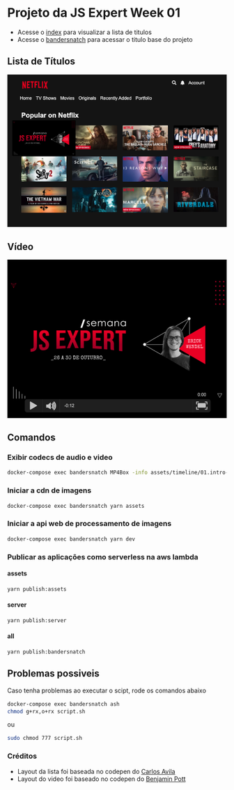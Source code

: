 # Projeto da JS Expert Week 01

- Acesse o [index](./public/index/index.html) para visualizar a lista de titulos
- Acesse o [bandersnatch](./public/bandersnatch/index.html) para acessar o titulo base do projeto

## Lista de Títulos

![titulos](./prints/titulos.png)

## Vídeo

![titulos](./prints/demo.png)

## Comandos

### Exibir codecs de audio e video

```bash
docker-compose exec bandersnatch MP4Box -info assets/timeline/01.intro-1920x1080.mp4
```

### Iniciar a cdn de imagens

```bash
docker-compose exec bandersnatch yarn assets
```

### Iniciar a api web de processamento de imagens

```bash
docker-compose exec bandersnatch yarn dev
```

### Publicar as aplicações como serverless na aws lambda

#### assets

```bash
yarn publish:assets
```

#### server

```bash
yarn publish:server
```

#### all

```bash
yarn publish:bandersnatch
```

## Problemas possiveis

Caso tenha problemas ao executar o scipt, rode os comandos abaixo

```bash
docker-compose exec bandersnatch ash
chmod g+rx,o+rx script.sh
```

ou

```bash
sudo chmod 777 script.sh
```

### Créditos

- Layout da lista foi baseada no  codepen do [Carlos Avila](https://codepen.io/cb2307/pen/XYxyeY)
- Layout do video foi baseado no codepen do [Benjamin Pott](https://codepen.io/benjipott/pen/JELELN)
